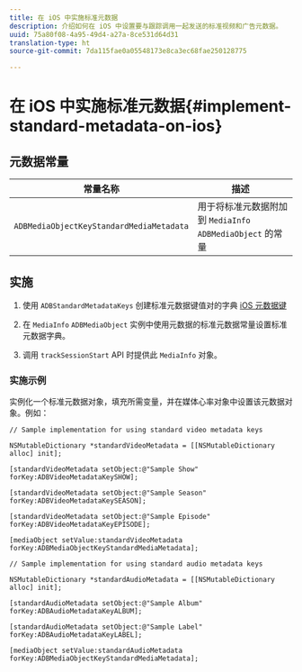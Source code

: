 ```yaml
---
title: 在 iOS 中实施标准元数据
description: 介绍如何在 iOS 中设置要与跟踪调用一起发送的标准视频和广告元数据。
uuid: 75a80f08-4a95-49d4-a27a-8ce531d64d31
translation-type: ht
source-git-commit: 7da115fae0a05548173e8ca3ec68fae250128775

---
```



# 在 iOS 中实施标准元数据{#implement-standard-metadata-on-ios}

## 元数据常量

| 常量名称 | 描述   |
|---|---|
| `ADBMediaObjectKeyStandardMediaMetadata` | 用于将标准元数据附加到 `MediaInfo ADBMediaObject` 的常量 |

## 实施

1. 使用 `ADBStandardMetadataKeys` 创建标准元数据键值对的字典
   [iOS 元数据键](/help/sdk-implement/track-av-playback/impl-std-metadata/ios-metadata-keys.md)

1. 在 `MediaInfo` `ADBMediaObject` 实例中使用元数据的标准元数据常量设置标准元数据字典。

1. 调用 `trackSessionStart` API 时提供此 `MediaInfo` 对象。

### 实施示例

实例化一个标准元数据对象，填充所需变量，并在媒体心率对象中设置该元数据对象。例如：

```
// Sample implementation for using standard video metadata keys 
 
NSMutableDictionary *standardVideoMetadata = [[NSMutableDictionary alloc] init]; 
 
[standardVideoMetadata setObject:@"Sample Show" forKey:ADBVideoMetadataKeySHOW]; 
 
[standardVideoMetadata setObject:@"Sample Season" forKey:ADBVideoMetadataKeySEASON]; 
 
[standardVideoMetadata setObject:@"Sample Episode" forKey:ADBVideoMetadataKeyEPISODE]; 
 
[mediaObject setValue:standardVideoMetadata forKey:ADBMediaObjectKeyStandardMediaMetadata];
```

```
// Sample implementation for using standard audio metadata keys 
 
NSMutableDictionary *standardAudioMetadata = [[NSMutableDictionary alloc] init];  
 
[standardAudioMetadata setObject:@"Sample Album"   forKey:ADBAudioMetadataKeyALBUM];  
 
[standardAudioMetadata setObject:@"Sample Label"   forKey:ADBAudioMetadataKeyLABEL]; 
 
[mediaObject setValue:standardAudioMetadata   forKey:ADBMediaObjectKeyStandardMediaMetadata];
```

